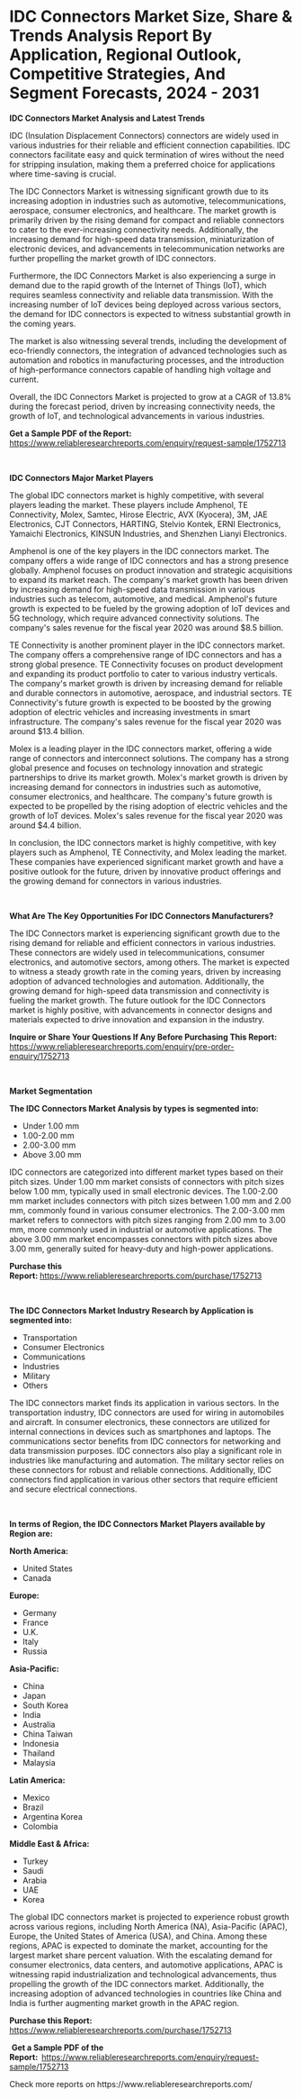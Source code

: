 <p><h1>IDC Connectors Market Size, Share & Trends Analysis Report By Application, Regional Outlook, Competitive Strategies, And Segment Forecasts, 2024 - 2031</h1></p><p><strong>IDC Connectors Market Analysis and Latest Trends</strong></p>
<p><p>IDC (Insulation Displacement Connectors) connectors are widely used in various industries for their reliable and efficient connection capabilities. IDC connectors facilitate easy and quick termination of wires without the need for stripping insulation, making them a preferred choice for applications where time-saving is crucial.</p><p>The IDC Connectors Market is witnessing significant growth due to its increasing adoption in industries such as automotive, telecommunications, aerospace, consumer electronics, and healthcare. The market growth is primarily driven by the rising demand for compact and reliable connectors to cater to the ever-increasing connectivity needs. Additionally, the increasing demand for high-speed data transmission, miniaturization of electronic devices, and advancements in telecommunication networks are further propelling the market growth of IDC connectors.</p><p>Furthermore, the IDC Connectors Market is also experiencing a surge in demand due to the rapid growth of the Internet of Things (IoT), which requires seamless connectivity and reliable data transmission. With the increasing number of IoT devices being deployed across various sectors, the demand for IDC connectors is expected to witness substantial growth in the coming years.</p><p>The market is also witnessing several trends, including the development of eco-friendly connectors, the integration of advanced technologies such as automation and robotics in manufacturing processes, and the introduction of high-performance connectors capable of handling high voltage and current.</p><p>Overall, the IDC Connectors Market is projected to grow at a CAGR of 13.8% during the forecast period, driven by increasing connectivity needs, the growth of IoT, and technological advancements in various industries.</p></p>
<p><strong>Get a Sample PDF of the Report:&nbsp;</strong> <a href="https://www.reliableresearchreports.com/enquiry/request-sample/1752713">https://www.reliableresearchreports.com/enquiry/request-sample/1752713</a></p>
<p>&nbsp;</p>
<p><strong>IDC Connectors Major Market Players</strong></p>
<p><p>The global IDC connectors market is highly competitive, with several players leading the market. These players include Amphenol, TE Connectivity, Molex, Samtec, Hirose Electric, AVX (Kyocera), 3M, JAE Electronics, CJT Connectors, HARTING, Stelvio Kontek, ERNI Electronics, Yamaichi Electronics, KINSUN Industries, and Shenzhen Lianyi Electronics.</p><p>Amphenol is one of the key players in the IDC connectors market. The company offers a wide range of IDC connectors and has a strong presence globally. Amphenol focuses on product innovation and strategic acquisitions to expand its market reach. The company's market growth has been driven by increasing demand for high-speed data transmission in various industries such as telecom, automotive, and medical. Amphenol's future growth is expected to be fueled by the growing adoption of IoT devices and 5G technology, which require advanced connectivity solutions. The company's sales revenue for the fiscal year 2020 was around $8.5 billion.</p><p>TE Connectivity is another prominent player in the IDC connectors market. The company offers a comprehensive range of IDC connectors and has a strong global presence. TE Connectivity focuses on product development and expanding its product portfolio to cater to various industry verticals. The company's market growth is driven by increasing demand for reliable and durable connectors in automotive, aerospace, and industrial sectors. TE Connectivity's future growth is expected to be boosted by the growing adoption of electric vehicles and increasing investments in smart infrastructure. The company's sales revenue for the fiscal year 2020 was around $13.4 billion.</p><p>Molex is a leading player in the IDC connectors market, offering a wide range of connectors and interconnect solutions. The company has a strong global presence and focuses on technology innovation and strategic partnerships to drive its market growth. Molex's market growth is driven by increasing demand for connectors in industries such as automotive, consumer electronics, and healthcare. The company's future growth is expected to be propelled by the rising adoption of electric vehicles and the growth of IoT devices. Molex's sales revenue for the fiscal year 2020 was around $4.4 billion.</p><p>In conclusion, the IDC connectors market is highly competitive, with key players such as Amphenol, TE Connectivity, and Molex leading the market. These companies have experienced significant market growth and have a positive outlook for the future, driven by innovative product offerings and the growing demand for connectors in various industries.</p></p>
<p>&nbsp;</p>
<p><strong>What Are The Key Opportunities For IDC Connectors Manufacturers?</strong></p>
<p><p>The IDC Connectors market is experiencing significant growth due to the rising demand for reliable and efficient connectors in various industries. These connectors are widely used in telecommunications, consumer electronics, and automotive sectors, among others. The market is expected to witness a steady growth rate in the coming years, driven by increasing adoption of advanced technologies and automation. Additionally, the growing demand for high-speed data transmission and connectivity is fueling the market growth. The future outlook for the IDC Connectors market is highly positive, with advancements in connector designs and materials expected to drive innovation and expansion in the industry.</p></p>
<p><strong>Inquire or Share Your Questions If Any Before Purchasing This Report:</strong> <a href="https://www.reliableresearchreports.com/enquiry/pre-order-enquiry/1752713">https://www.reliableresearchreports.com/enquiry/pre-order-enquiry/1752713</a></p>
<p>&nbsp;</p>
<p><strong>Market Segmentation</strong></p>
<p><strong>The IDC Connectors Market Analysis by types is segmented into:</strong></p>
<p><ul><li>Under 1.00 mm</li><li>1.00-2.00 mm</li><li>2.00-3.00 mm</li><li>Above 3.00 mm</li></ul></p>
<p><p>IDC connectors are categorized into different market types based on their pitch sizes. Under 1.00 mm market consists of connectors with pitch sizes below 1.00 mm, typically used in small electronic devices. The 1.00-2.00 mm market includes connectors with pitch sizes between 1.00 mm and 2.00 mm, commonly found in various consumer electronics. The 2.00-3.00 mm market refers to connectors with pitch sizes ranging from 2.00 mm to 3.00 mm, more commonly used in industrial or automotive applications. The above 3.00 mm market encompasses connectors with pitch sizes above 3.00 mm, generally suited for heavy-duty and high-power applications.</p></p>
<p><strong>Purchase this Report:&nbsp;</strong><a href="https://www.reliableresearchreports.com/purchase/1752713">https://www.reliableresearchreports.com/purchase/1752713</a></p>
<p>&nbsp;</p>
<p><strong>The IDC Connectors Market Industry Research by Application is segmented into:</strong></p>
<p><ul><li>Transportation</li><li>Consumer Electronics</li><li>Communications</li><li>Industries</li><li>Military</li><li>Others</li></ul></p>
<p><p>The IDC connectors market finds its application in various sectors. In the transportation industry, IDC connectors are used for wiring in automobiles and aircraft. In consumer electronics, these connectors are utilized for internal connections in devices such as smartphones and laptops. The communications sector benefits from IDC connectors for networking and data transmission purposes. IDC connectors also play a significant role in industries like manufacturing and automation. The military sector relies on these connectors for robust and reliable connections. Additionally, IDC connectors find application in various other sectors that require efficient and secure electrical connections.</p></p>
<p>&nbsp;</p>
<p><strong>In terms of Region, the IDC Connectors Market Players available by Region are:</strong></p>
<p>
    <p> <strong> North America: </strong>
        <ul>
            <li>United States</li>
            <li>Canada</li>
        </ul>
        </p> 
    <p> <strong> Europe: </strong>
        <ul>
            <li>Germany</li>
            <li>France</li>
            <li>U.K.</li>
            <li>Italy</li>
            <li>Russia</li>
        </ul>
        </p> 
    <p> <strong> Asia-Pacific: </strong>
        <ul>
            <li>China</li>
            <li>Japan</li>
            <li>South Korea</li>
            <li>India</li>
            <li>Australia</li>
            <li>China Taiwan</li>
            <li>Indonesia</li>
            <li>Thailand</li>
            <li>Malaysia</li>
        </ul>
        </p> 
    <p> <strong> Latin America: </strong>
        <ul>
            <li>Mexico</li>
            <li>Brazil</li>
            <li>Argentina Korea</li>
            <li>Colombia</li>
        </ul>
        </p> 
    <p> <strong> Middle East & Africa: </strong>
        <ul>
            <li>Turkey</li>
            <li>Saudi</li>
            <li>Arabia</li>
            <li>UAE</li>
            <li>Korea</li>
        </ul>
    </p>
    </p>
<p><p>The global IDC connectors market is projected to experience robust growth across various regions, including North America (NA), Asia-Pacific (APAC), Europe, the United States of America (USA), and China. Among these regions, APAC is expected to dominate the market, accounting for the largest market share percent valuation. With the escalating demand for consumer electronics, data centers, and automotive applications, APAC is witnessing rapid industrialization and technological advancements, thus propelling the growth of the IDC connectors market. Additionally, the increasing adoption of advanced technologies in countries like China and India is further augmenting market growth in the APAC region.</p></p>
<p><strong>Purchase this Report: </strong><a href="https://www.reliableresearchreports.com/purchase/1752713">https://www.reliableresearchreports.com/purchase/1752713</a></p>
<p>&nbsp;<strong>Get a Sample PDF of the Report:&nbsp;&nbsp;</strong><a href="https://www.reliableresearchreports.com/enquiry/request-sample/1752713">https://www.reliableresearchreports.com/enquiry/request-sample/1752713</a></p>
<p><strong></strong></p>
<p>Check more reports on https://www.reliableresearchreports.com/</p>